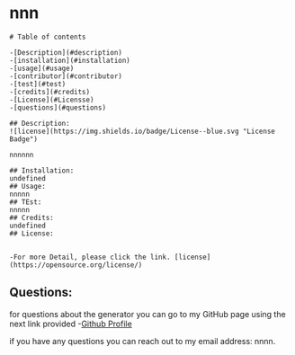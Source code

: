 
   # nnn

    

    # Table of contents  

    -[Description](#description)
    -[installation](#installation)
    -[usage](#usage)
    -[contributor](#contributor)
    -[test](#test)
    -[credits](#credits)
    -[License](#Licensse)
    -[questions](#questions)

    ## Description:
    ![license](https://img.shields.io/badge/License--blue.svg "License Badge")

    nnnnnn

    ## Installation:
    undefined
    ## Usage:
    nnnnn
    ## TEst:
    nnnnn
    ## Credits:
    undefined
    ## License:
    

    -For more Detail, please click the link. [license](https://opensource.org/license/)

   ## Questions:
   for questions about the generator you can go to my GitHub page using the next link provided
   -[Github Profile](https://github.com/nnnn)


   if you have any questions you can reach out to my email address: nnnn.


